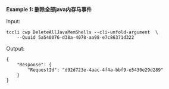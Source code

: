**Example 1: 删除全部java内存马事件**



Input: 

```
tccli cwp DeleteAllJavaMemShells --cli-unfold-argument  \
    --Quuid 5a540076-d38a-4078-aa98-e7c86371d322
```

Output: 
```
{
    "Response": {
        "RequestId": "d92d723e-4aac-4f4a-bbf9-e5430e29d289"
    }
}
```

